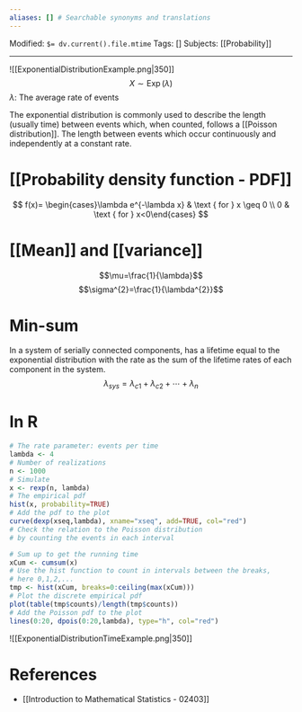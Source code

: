 ```yaml
---
aliases: [] # Searchable synonyms and translations
---
```

Modified: `$= dv.current().file.mtime`
Tags: []
Subjects: [[Probability]]
****
<span class="centerImg">![[ExponentialDistributionExample.png|350]]</span>
$$
X \sim \operatorname{Exp}(\lambda)
$$
$\lambda:$ The average rate of events

The exponential distribution is commonly used to describe the length (usually time) between events which, when counted, follows a [[Poisson distribution]]. The length between events which occur continuously and independently at a constant rate.

# [[Probability density function - PDF]]
$$
f(x)= \begin{cases}\lambda e^{-\lambda x} & \text { for } x \geq 0 \\ 0 & \text { for } x<0\end{cases}
$$

# [[Mean]] and [[variance]]
$$\mu=\frac{1}{\lambda}$$
$$\sigma^{2}=\frac{1}{\lambda^{2}}$$

# Min-sum
In a system of serially connected components, has a lifetime equal to the exponential distribution with the rate as the sum of the lifetime rates of each component in the system.
$$\lambda_{sys}=\lambda_{c1}+\lambda_{c2}+\cdots+\lambda_{n}$$


# In R
```r
# The rate parameter: events per time
lambda <- 4
# Number of realizations
n <- 1000
# Simulate
x <- rexp(n, lambda)
# The empirical pdf
hist(x, probability=TRUE)
# Add the pdf to the plot
curve(dexp(xseq,lambda), xname="xseq", add=TRUE, col="red")
# Check the relation to the Poisson distribution
# by counting the events in each interval

# Sum up to get the running time
xCum <- cumsum(x)
# Use the hist function to count in intervals between the breaks,
# here 0,1,2,...
tmp <- hist(xCum, breaks=0:ceiling(max(xCum)))
# Plot the discrete empirical pdf
plot(table(tmp$counts)/length(tmp$counts))
# Add the Poisson pdf to the plot
lines(0:20, dpois(0:20,lambda), type="h", col="red")
```
<span class="centerImg">![[ExponentialDistributionTimeExample.png|350]]</span>
# References
- [[Introduction to Mathematical Statistics - 02403]]